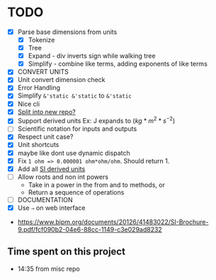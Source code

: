 # TODO

- [x] Parse base dimensions from units
  - [x] Tokenize
  - [x] Tree
  - [x] Expand - div inverts sign while walking tree
  - [x] Simplify - combine like terms, adding exponents of like terms
- [x] CONVERT UNITS
- [x] Unit convert dimension check
- [x] Error Handling
- [x] Simplify `&'static &'static` to `&'static`
- [x] Nice cli
- [x] [Split into new repo?](https://docs.github.com/en/get-started/using-git/splitting-a-subfolder-out-into-a-new-repository)
- [x] Support derived units Ex: J expands to ($kg*m^2*s^{−2}$)
- [ ] Scientific notation for inputs and outputs
- [x] Respect unit case?
- [x] Unit shortcuts
- [x] maybe like dont use dynamic dispatch
- [x] Fix `1 ohm => 0.000001 ohm*ohm/ohm`.
      Should return 1.
- [x] Add all [SI derived units](https://en.wikipedia.org/wiki/SI_derived_unit)
- [ ] Allow roots and non int powers
  - Take in a power in the from and to methods, or
  - Return a sequence of operations
- [ ] DOCUMENTATION
- [x] Use `⇒` on web interface

- https://www.bipm.org/documents/20126/41483022/SI-Brochure-9.pdf/fcf090b2-04e6-88cc-1149-c3e029ad8232

## Time spent on this project

- 14:35 from misc repo
